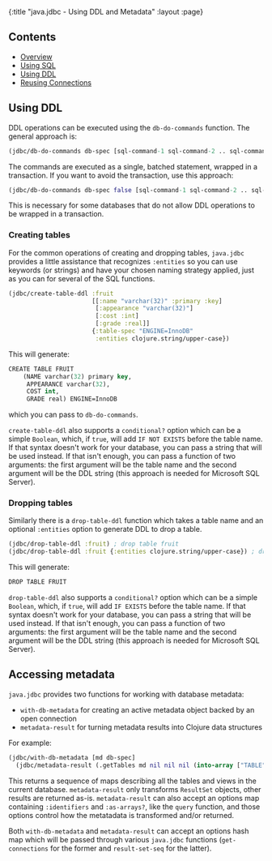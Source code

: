 {:title "java.jdbc - Using DDL and Metadata"
 :layout :page}

## Contents

* [Overview][overview]
* [Using SQL][using-sql]
* [Using DDL][using-ddl]
* [Reusing Connections][reusing-connections]

## Using DDL

DDL operations can be executed using the `db-do-commands` function. The general
approach is:

```clojure
(jdbc/db-do-commands db-spec [sql-command-1 sql-command-2 .. sql-command-n])
```

The commands are executed as a single, batched statement, wrapped in a
transaction. If you want to avoid the transaction, use this approach:

```clojure
(jdbc/db-do-commands db-spec false [sql-command-1 sql-command-2 .. sql-command-n])
```

This is necessary for some databases that do not allow DDL operations to be
wrapped in a transaction.

### Creating tables

For the common operations of creating and dropping tables, `java.jdbc` provides a
little assistance that recognizes `:entities` so you can use keywords (or
strings) and have your chosen naming strategy applied, just as you can for
several of the SQL functions.

```clojure
(jdbc/create-table-ddl :fruit
                       [[:name "varchar(32)" :primary :key]
                        [:appearance "varchar(32)"]
                        [:cost :int]
                        [:grade :real]]
                       {:table-spec "ENGINE=InnoDB"
                        :entities clojure.string/upper-case})
```
This will generate:

```clojure
CREATE TABLE FRUIT
    (NAME varchar(32) primary key,
     APPEARANCE varchar(32),
     COST int,
     GRADE real) ENGINE=InnoDB
```

which you can pass to `db-do-commands`.

`create-table-ddl` also supports a `conditional?` option which can be a simple
`Boolean`, which, if `true`, will add `IF NOT EXISTS` before the table name. If
that syntax doesn't work for your database, you can pass a string that will be
used instead. If that isn't enough, you can pass a function of two arguments:
the first argument will be the table name and the second argument will be the
DDL string (this approach is needed for Microsoft SQL Server).

### Dropping tables

Similarly there is a `drop-table-ddl` function which takes a table name and an
optional `:entities` option to generate DDL to drop a table.

```clojure
(jdbc/drop-table-ddl :fruit) ; drop table fruit
(jdbc/drop-table-ddl :fruit {:entities clojure.string/upper-case}) ; drop table FRUIT
```

This will generate:

```clojure
DROP TABLE FRUIT
```

`drop-table-ddl` also supports a `conditional?` option which can be a simple
`Boolean`, which, if `true`, will add `IF EXISTS` before the table name. If
that syntax doesn't work for your database, you can pass a string that will be
used instead. If that isn't enough, you can pass a function of two arguments:
the first argument will be the table name and the second argument will be the
DDL string (this approach is needed for Microsoft SQL Server).

## Accessing metadata

`java.jdbc` provides two functions for working with database metadata:

* `with-db-metadata` for creating an active metadata object backed by an open
  connection
* `metadata-result` for turning metadata results into Clojure data structures

For example:

```clojure
(jdbc/with-db-metadata [md db-spec]
  (jdbc/metadata-result (.getTables md nil nil nil (into-array ["TABLE" "VIEW"]))))
```

This returns a sequence of maps describing all the tables and views in the
current database. `metadata-result` only transforms `ResultSet` objects, other
results are returned as-is. `metadata-result` can also accept an options map
containing `:identifiers` and `:as-arrays?`, like the `query` function,
and those options control how the metatadata is transformed and/or returned.

Both `with-db-metadata` and `metadata-result` can accept an options hash map
which will be passed through various `java.jdbc` functions (`get-connections`
for the former and `result-set-seq` for the latter).

[overview]: ../home
[using-sql]: ../using_sql
[using-ddl]: ../using_ddl
[reusing-connections]: ../reusing_connections
